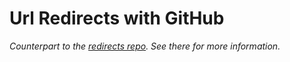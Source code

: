 # Url Redirects with GitHub

_Counterpart to the [redirects repo](../../../redirects)._
_See there for more information._
